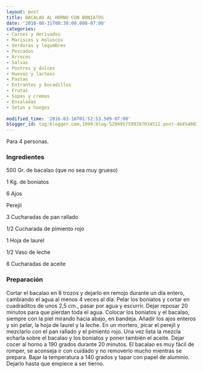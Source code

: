 ```yaml
---
layout: post
title: BACALAO AL HORNO CON BONIATOS
date: '2010-08-31T08:30:00.000-07:00'
categories:
- Carnes y derivados
- Mariscos y moluscos
- Verduras y legumbres
- Pescados
- Arroces
- Salsas
- Postres y dulces
- Huevos y lacteos
- Pastas
- Entrantes y bocadillos
- Frutas
- Sopas y cremas
- Ensaladas
- Setas y hongos
 
modified_time: '2016-03-16T01:52:53.509-07:00'
blogger_id: tag:blogger.com,1999:blog-5299957599287034512.post-4645480202592142581
---
```


Para 4 personas.

<h3>Ingredientes</h3>

500 Gr. de bacalao (que no sea muy grueso)

1 Kg. de boniatos

6 Ajos

Perejil

3 Cucharadas de pan rallado

1/2 Cucharada de pimiento rojo

1 Hoja de laurel

1/2 Vaso de leche

6 Cucharadas de aceite

<h3>Preparación</h3>

Cortar el bacalao en 8 trozos y dejarlo en remojo durante un día entero, cambiando el agua al menos 4 veces al día. Pelar los boniatos y cortar en cuadraditos de unos 2,5 cm., pasar por agua y escurrir. Dejar reposar 20 minutos para que pierdan toda el agua. Colocar los boniatos y el bacalao, siempre con la piel mirando hacia abajo, en bandeja. Añadir los ajos enteros y sin pelar, la hoja de laurel y la leche. En un mortero, picar el perejil y mezclarlo con el pan rallado y el pimiento rojo. Una vez lista la mezcla echarla sobre el bacalao y los boniatos y poner también el aceite. Dejar cocer al horno a 190 grados durante 20 minutos. El bacalao es muy fácil de romper, se aconseja ir con cuidado y no removerlo mucho mientras se prepara. Bajar la temperatura a 140 grados y tapar con papel de aluminio. Dejarlo hasta que empiece a ser tierno.

